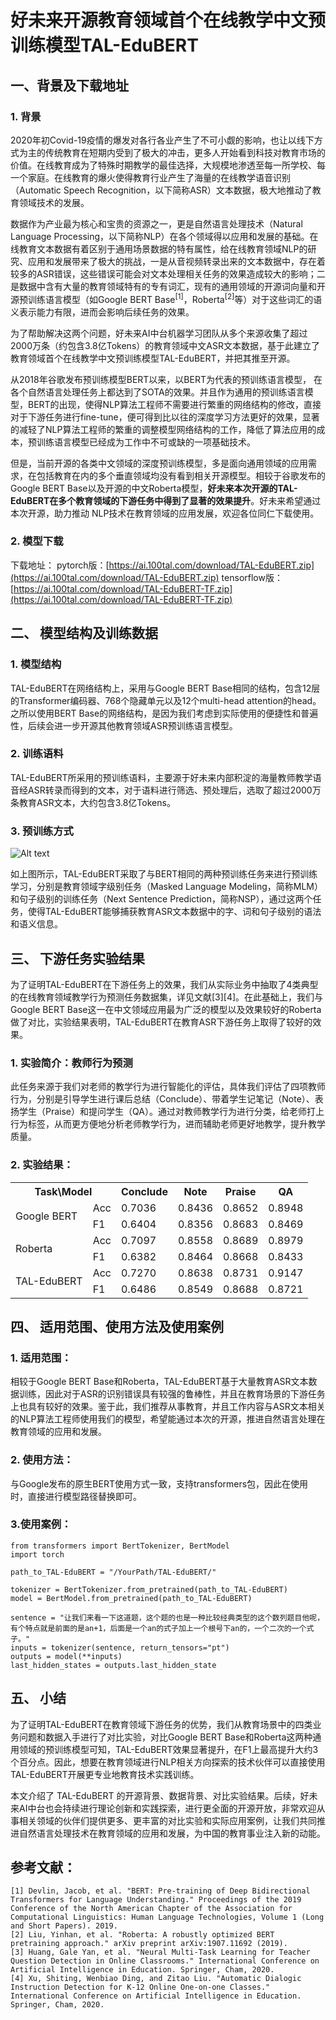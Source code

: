 # 好未来开源教育领域首个在线教学中文预训练模型TAL-EduBERT

## 一、背景及下载地址

### 1. 背景

2020年初Covid-19疫情的爆发对各行各业产生了不可小觑的影响，也让以线下方式为主的传统教育在短期内受到了极大的冲击，更多人开始看到科技对教育市场的价值。在线教育成为了特殊时期教学的最佳选择，大规模地渗透至每一所学校、每一个家庭。在线教育的爆火使得教育行业产生了海量的在线教学语音识别（Automatic Speech Recognition，以下简称ASR）文本数据，极大地推动了教育领域技术的发展。

数据作为产业最为核心和宝贵的资源之一，更是自然语言处理技术（Natural Language Processing，以下简称NLP）在各个领域得以应用和发展的基础。在线教育文本数据有着区别于通用场景数据的特有属性，给在线教育领域NLP的研究、应用和发展带来了极大的挑战，一是从音视频转录出来的文本数据中，存在着较多的ASR错误，这些错误可能会对文本处理相关任务的效果造成较大的影响；二是数据中含有大量的教育领域特有的专有词汇，现有的通用领域的开源词向量和开源预训练语言模型（如Google BERT Base<sup>[1]</sup>，Roberta<sup>[2]</sup>等）对于这些词汇的语义表示能力有限，进而会影响后续任务的效果。

为了帮助解决这两个问题，好未来AI中台机器学习团队从多个来源收集了超过2000万条（约包含3.8亿Tokens）的教育领域中文ASR文本数据，基于此建立了教育领域首个在线教学中文预训练模型TAL-EduBERT，并把其推至开源。

从2018年谷歌发布预训练模型BERT以来，以BERT为代表的预训练语言模型， 在各个自然语言处理任务上都达到了SOTA的效果。并且作为通用的预训练语言模型，BERT的出现，使得NLP算法工程师不需要进行繁重的网络结构的修改，直接对于下游任务进行fine-tune，便可得到比以往的深度学习方法更好的效果，显著的减轻了NLP算法工程师的繁重的调整模型网络结构的工作，降低了算法应用的成本，预训练语言模型已经成为工作中不可或缺的一项基础技术。

但是，当前开源的各类中文领域的深度预训练模型，多是面向通用领域的应用需求，在包括教育在内的多个垂直领域均没有看到相关开源模型。相较于谷歌发布的Google BERT Base以及开源的中文Roberta模型，**好未来本次开源的TAL-EduBERT在多个教育领域的下游任务中得到了显著的效果提升**。好未来希望通过本次开源，助力推动 NLP技术在教育领域的应用发展，欢迎各位同仁下载使用。

### 2. 模型下载

下载地址：
pytorch版：[https://ai.100tal.com/download/TAL-EduBERT.zip](https://ai.100tal.com/download/TAL-EduBERT.zip)
tensorflow版：[https://ai.100tal.com/download/TAL-EduBERT-TF.zip](https://ai.100tal.com/download/TAL-EduBERT-TF.zip)


## 二、 模型结构及训练数据

### 1. 模型结构
TAL-EduBERT在网络结构上，采用与Google BERT Base相同的结构，包含12层的Transformer编码器、768个隐藏单元以及12个multi-head attention的head。之所以使用BERT Base的网络结构，是因为我们考虑到实际使用的便捷性和普遍性，后续会进一步开源其他教育领域ASR预训练语言模型。

### 2. 训练语料
TAL-EduBERT所采用的预训练语料，主要源于好未来内部积淀的海量教师教学语音经ASR转录而得到的文本，对于语料进行筛选、预处理后，选取了超过2000万条教育ASR文本，大约包含3.8亿Tokens。

### 3. 预训练方式
 
![Alt text](imgs/kjt.png?raw=true "")

如上图所示，TAL-EduBERT采取了与BERT相同的两种预训练任务来进行预训练学习，分别是教育领域字级别任务（Masked Language Modeling，简称MLM）和句子级别的训练任务（Next Sentence Prediction，简称NSP），通过这两个任务，使得TAL-EduBERT能够捕获教育ASR文本数据中的字、词和句子级别的语法和语义信息。

## 三、 下游任务实验结果
为了证明TAL-EduBERT在下游任务上的效果，我们从实际业务中抽取了4类典型的在线教育领域教学行为预测任务数据集，详见文献[3][4]。在此基础上，我们与Google BERT Base这一在中文领域应用最为广泛的模型以及效果较好的Roberta做了对比，实验结果表明，TAL-EduBERT在教育ASR下游任务上取得了较好的效果。

### 1. 实验简介：教师行为预测
此任务来源于我们对老师的教学行为进行智能化的评估，具体我们评估了四项教师行为，分别是引导学生进行课后总结（Conclude）、带着学生记笔记（Note）、表扬学生（Praise）和提问学生（QA）。通过对教师教学行为进行分类，给老师打上行为标签，从而更方便地分析老师教学行为，进而辅助老师更好地教学，提升教学质量。

### 2. 实验结果：
<table>
    <tr>
        <th colspan="2">Task\Model</th><th>Conclude</th><th>Note</th><th>Praise</th><th>QA</th>
    </tr>
    <tr>
        <td rowspan="2">Google BERT</td><td>Acc</td><td>0.7036</td><td>0.8436</td><td>0.8652</td><td>0.8948</td>
    </tr>
    <tr>
        <td>F1</td><td>0.6404</td><td>0.8356</td><td>0.8683</td><td>0.8469</td>
    </tr>
    <tr>
        <td rowspan="2">Roberta</td><td>Acc</td><td>0.7097</td><td>0.8558</td><td>0.8689</td><td>0.8979</td>
    </tr>
    <tr>
        <td>F1</td><td>0.6382</td><td>0.8464</td><td>0.8668</td><td>0.8433</td>
    </tr>
	<tr>
        <td rowspan="2">TAL-EduBERT</td><td>Acc</td><td>0.7270</td><td>0.8638</td><td>0.8731</td><td>0.9147</td>
    </tr>
    <tr>
        <td>F1</td><td>0.6486</td><td>0.8549</td><td>0.8688</td><td>0.8721</td>
    </tr>
</table>

## 四、 适用范围、使用方法及使用案例
### 1. 适用范围：
相较于Google BERT Base和Roberta，TAL-EduBERT基于大量教育ASR文本数据训练，因此对于ASR的识别错误具有较强的鲁棒性，并且在教育场景的下游任务上也具有较好的效果。鉴于此，我们推荐从事教育，并且工作内容与ASR文本相关的NLP算法工程师使用我们的模型，希望能通过本次的开源，推进自然语言处理在教育领域的应用和发展。

### 2. 使用方法：
与Google发布的原生BERT使用方式一致，支持transformers包，因此在使用时，直接进行模型路径替换即可。

### 3.使用案例：
```
from transformers import BertTokenizer, BertModel
import torch

path_to_TAL-EduBERT = "/YourPath/TAL-EduBERT/"

tokenizer = BertTokenizer.from_pretrained(path_to_TAL-EduBERT)
model = BertModel.from_pretrained(path_to_TAL-EduBERT)

sentence = "让我们来看一下这道题，这个题的也是一种比较经典类型的这个数列题目他呢，有个特点就是前面的是an+1，后面是一个an的式子加上一个根号下an的，一个二次的一个式子。"
inputs = tokenizer(sentence, return_tensors="pt")
outputs = model(**inputs)
last_hidden_states = outputs.last_hidden_state
```
## 五、 小结
为了证明TAL-EduBERT在教育领域下游任务的优势，我们从教育场景中的四类业务问题和数据入手进行了对比实验，对比Google BERT Base和Roberta这两种通用领域的预训练模型可知，TAL-EduBERT效果显著提升，在F1上最高提升大约3个百分点。因此，想要在教育领域进行NLP相关方向探索的技术伙伴可以直接使用TAL-EduBERT开展更专业地教育技术实践训练。

本文介绍了 TAL-EduBERT 的开源背景、数据背景、对比实验结果。后续，好未来AI中台也会持续进行理论创新和实践探索，进行更全面的开源开放，非常欢迎从事相关领域的伙伴们提供更多、更丰富的对比实验和实际应用案例，让我们共同推进自然语言处理技术在教育领域的应用和发展，为中国的教育事业注入新的动能。


## 参考文献：
    [1] Devlin, Jacob, et al. "BERT: Pre-training of Deep Bidirectional Transformers for Language Understanding." Proceedings of the 2019 Conference of the North American Chapter of the Association for Computational Linguistics: Human Language Technologies, Volume 1 (Long and Short Papers). 2019.
    [2] Liu, Yinhan, et al. "Roberta: A robustly optimized BERT pretraining approach." arXiv preprint arXiv:1907.11692 (2019).
    [3] Huang, Gale Yan, et al. "Neural Multi-Task Learning for Teacher Question Detection in Online Classrooms." International Conference on Artificial Intelligence in Education. Springer, Cham, 2020. 
    [4] Xu, Shiting, Wenbiao Ding, and Zitao Liu. "Automatic Dialogic Instruction Detection for K-12 Online One-on-one Classes." International Conference on Artificial Intelligence in Education. Springer, Cham, 2020.

